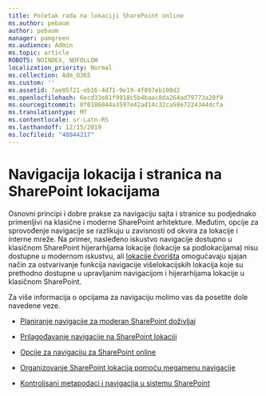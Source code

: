 ```yaml
---
title: Početak rada na lokaciji SharePoint online
ms.author: pebaum
author: pebaum
manager: pamgreen
ms.audience: Admin
ms.topic: article
ROBOTS: NOINDEX, NOFOLLOW
localization_priority: Normal
ms.collection: Adm_O365
ms.custom: ''
ms.assetid: 7ae05f21-eb16-4d71-9e19-4f097eb100d2
ms.openlocfilehash: 6ecd33e81f9918c5b4baac8da264ad79773a20f9
ms.sourcegitcommit: 0f0186044a3597e42ad14c32ca58e7224344dcfa
ms.translationtype: MT
ms.contentlocale: sr-Latn-RS
ms.lasthandoff: 12/15/2019
ms.locfileid: "40044217"
---
```

# <a name="site-and-page-navigation-in-sharepoint-sites"></a>Navigacija lokacija i stranica na SharePoint lokacijama

Osnovni principi i dobre prakse za navigaciju sajta i stranice su podjednako primenljivi na klasične i moderne SharePoint arhitekture. Međutim, opcije za sprovođenje navigacije se razlikuju u zavisnosti od okvira za lokacije i interne mreže. Na primer, nasleđeno iskustvo navigacije dostupno u klasičnom SharePoint hijerarhijama lokacije (lokacije sa podlokacijama) nisu dostupne u modernom iskustvu, ali [lokacije čvorišta](https://support.office.com/article/fe26ae84-14b7-45b6-a6d1-948b3966427f) omogućavaju sjajan način za ostvarivanje funkcija navigacije višelokacijskih lokacija koje su prethodno dostupne u upravljanim navigacijom i hijerarhijama lokacije u klasičnom SharePoint.

 Za više informacija o opcijama za navigaciju molimo vas da posetite dole navedene veze.

 - [Planiranje navigacije za moderan SharePoint doživljaj](https://docs.microsoft.com/sharepoint/plan-navigation-modern-experience)

- [Prilagođavanje navigacije na SharePoint lokaciji](https://support.office.com/article/customize-the-navigation-on-your-sharepoint-site-3cd61ae7-a9ed-4e1e-bf6d-4655f0bf25ca)

- [Opcije za navigaciju za SharePoint online](https://docs.microsoft.com/office365/enterprise/navigation-options-for-sharepoint-online)
 
- [Organizovanje SharePoint lokacija pomoću megamenu navigacije](https://techcommunity.microsoft.com/t5/Microsoft-SharePoint-Blog/Organize-your-SharePoint-sites-with-megamenu-navigation-and-new/ba-p/328068)

- [Kontrolisani metapodaci i navigacija u sistemu SharePoint](https://docs.microsoft.com/sharepoint/dev/general-development/managed-metadata-and-navigation-in-sharepoint)


